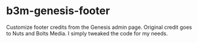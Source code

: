 # b3m-genesis-footer
Customize footer credits from the Genesis admin page. Original credit goes to Nuts and Bolts Media. I simply tweaked the code for my needs.
